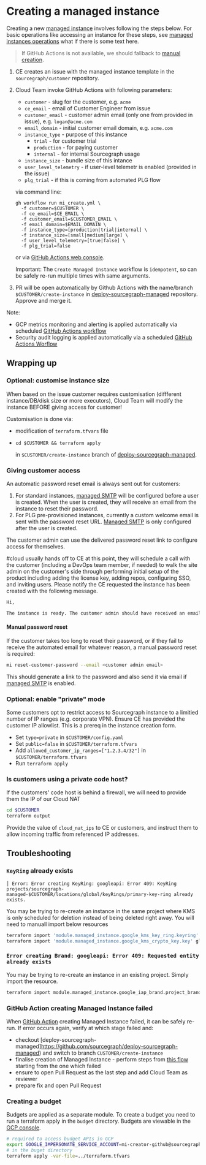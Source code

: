 # Creating a managed instance

Creating a new [managed instance](./index.md) involves following the steps below.
For basic operations like accessing an instance for these steps, see [managed instances operations](../operations.md) what if there is some text here.

> If GitHub Actions is not available, we should fallback to [manual creation](#gitHub-action-creating-managed-instance-failed).

1. CE creates an issue with the managed instance template in the `sourcegraph/customer` repository.
1. Cloud Team invoke GitHub Actions with following parameters:

   - `customer` - slug for the customer, e.g. `acme`
   - `ce_email` - email of Customer Engineer from issue
   - `customer_email` - customer admin email (only one from provided in issue), e.g. `logan@acme.com`
   - `email_domain` - initial customer email domain, e.g. `acme.com`
   - `instance_type` - purpose of this instance
     - `trial` - for customer trial
     - `production` - for paying customer
     - `internal` - for internal Sourcegraph usage
   - `instance_size` - bundle size of this intance
   - `user_level_telemetry` - if user-level telemetr is enabled (provided in the issue)
   - `plg_trial` - if this is coming from automated PLG flow

   via command line:

   ```
   gh workflow run mi_create.yml \
     -f customer=$CUSTOMER \
     -f ce_email=$CE_EMAIL \
     -f customer_email=$CUSTOMER_EMAIL \
     -f email_domain=$EMAIL_DOMAIN \
     -f instance_type=[production|trial|internal] \
     -f instance_size=[small|medium|large] \
     -f user_level_telemetry=[true|false] \
     -f plg_trial=false
   ```

   or via [GitHub Actions web console](https://github.com/sourcegraph/deploy-sourcegraph-managed/actions/workflows/mi_create.yml).

   Important: The `Create Managed Instance` workflow is `idempotent`, so can be safely re-run multiple times with same arguments.

1. PR will be open automatically by Github Actions with the name/branch `$CUSTOMER/create-instance` in [deploy-sourcegraph-managed](https://github.com/sourcegraph/deploy-sourcegraph-managed/pulls) repository. Approve and merge it.

Note:

- GCP metrics monitoring and alerting is applied automatically via scheduled [GitHub Actions workflow](https://github.com/sourcegraph/deploy-sourcegraph-managed/actions/workflows/apply_monitoring.yml)
- Security audit logging is applied automatically via a scheduled [GitHub Actions Worflow](https://github.com/sourcegraph/infrastructure/blob/main/.github/workflows/apply_mi_security_logging.yml)

## Wrapping up

### Optional: customise instance size

When based on the issue customer requires customisation (diffferent instance/DB/disk size or more executors), Cloud Team will modify the instance BEFORE giving access for customer!

Customisation is done via:

- modification of `terraform.tfvars` file
- `cd $CUSTOMER && terraform apply`

  in `$CUSTOMER/create-instance` branch of [deploy-sourcegraph-managed](https://github.com/sourcegraph/deploy-sourcegraph-managed).

### Giving customer access

An automatic password reset email is always sent out for customers:

1. For standard instances, [managed SMTP](../managed-smtp/index.md) will be configured before a user is created. When the user is created, they will receive an email from the instance to reset their password.
1. For PLG pre-provisioned instances, currently a custom welcome email is sent with the password reset URL. [Managed SMTP](../managed-smtp/index.md) is only configured after the user is created.

The customer admin can use the delivered password reset link to configure access for themselves.

#cloud usually hands off to CE at this point, they will schedule a call with the customer (including a DevOps team member, if needed) to walk the site admin on the customer's side through performing initial setup of the product including adding the license key, adding repos, configuring SSO, and inviting users. Please notify the CE requested the instance has been created with the following message.

```sh
Hi,

The instance is ready. The customer admin should have received an email to reset their password.
```

#### Manual password reset

If the customer takes too long to reset their password, or if they fail to receive the automated email for whatever reason, a manual password reset is required:

```bash
mi reset-customer-password --email <customer admin email>
```

This should generate a link to the password and also send it via email if [managed SMTP](../managed-smtp/index.md) is enabled.

### Optional: enable "private" mode

Some customers opt to restrict access to Sourcegraph instance to a limitied number of IP ranges (e.g. corporate VPN). Ensure CE has provided the customer IP allowlist. This is a prereq in the instance creation form.

- Set `type=private` in `$CUSTOMER/config.yaml`
- Set `public=false` in `$CUSTOMER/terraform.tfvars`
- Add `allowed_customer_ip_ranges=["1.2.3.4/32"]` in `$CUSTOMER/terraform.tfvars`
- Run `terraform apply`

### Is customers using a private code host?

If the customers' code host is behind a firewall, we will need to provide them the IP of our Cloud NAT

```sh
cd $CUSTOMER
terraform output
```

Provide the value of `cloud_nat_ips` to CE or customers, and instruct them to allow incoming traffic from referenced IP addresses.

## Troubleshooting

### `KeyRing` already exists

```
│ Error: Error creating KeyRing: googleapi: Error 409: KeyRing projects/sourcegraph-managed-$CUSTOMER/locations/global/keyRings/primary-key-ring already exists.
```

You may be trying to re-create an instance in the same project where KMS is only scheduled for deletion instead of being deleted right away. You will need to manuall import below resources

```sh
terraform import 'module.managed_instance.google_kms_key_ring.keyring' projects/sourcegraph-managed-$COMPANY/locations/global/keyRings/primary-key-ring
terraform import 'module.managed_instance.google_kms_crypto_key.key' global/primary-key-ring/primary-key
```

### `Error creating Brand: googleapi: Error 409: Requested entity already exists`

You may be trying to re-create an instance in an existing project. Simply import the resource.

```sh
terraform import module.managed_instance.google_iap_brand.project_brand $(gcloud alpha iap oauth-brands list --project $PROJECT_ID --format json | jq -r '.[0].name')
```

### GitHub Action creating Managed Instance failed

When [GitHub Action](https://github.com/sourcegraph/deploy-sourcegraph-managed/actions/workflows/mi_create.yml) creating Managed Instance failed, it can be safely re-run. If error occurs again, verify at which stage failed and:

- checkout [deploy-sourcegraph-managed]https://github.com/sourcegraph/deploy-sourcegraph-managed) and switch to branch `CUSTOMER/create-instance`
- finalise creation of Managed Instance - perform steps from [this flow](https://github.com/sourcegraph/deploy-sourcegraph-managed/blob/main/.github/workflows/mi_create.yml) starting from the one which failed
- ensure to open Pull Request as the last step and add Cloud Team as reviewer
- prepare fix and open Pull Request

### Creating a budget

Budgets are applied as a separate module.
To create a budget you need to run a terraform apply in the `budget` directory.
Budgets are viewable in the [GCP console](https://console.cloud.google.com/billing/budgets).

```sh
# required to access budget APIs in GCP
export GOOGLE_IMPERSONATE_SERVICE_ACCOUNT=mi-creator-github@sourcegraph-secrets.iam.gserviceaccount.com
# in the buget directory
terraform apply -var-file=../terraform.tfvars
```
